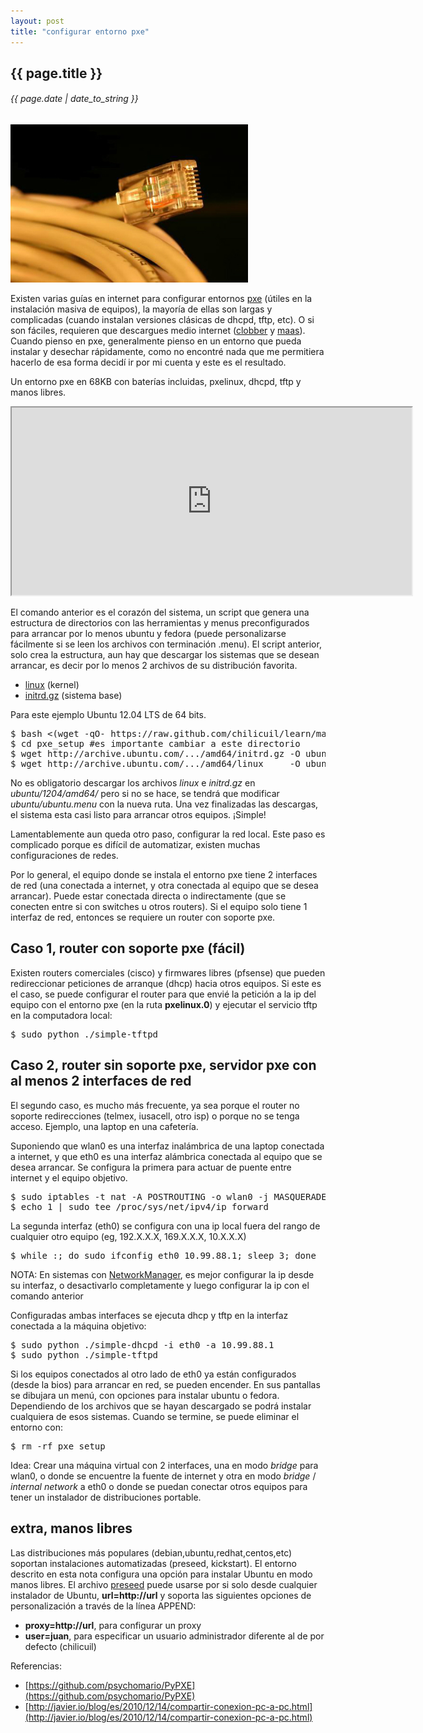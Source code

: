 ```yaml
---
layout: post
title: "configurar entorno pxe"
---
```


## {{ page.title }}

###### {{ page.date | date_to_string }}

**[![](/assets/img/87.jpg)](/assets/img/87.jpg)**

Existen varias guías en internet para configurar entornos [pxe](http://es.wikipedia.org/wiki/Preboot_Execution_Environment) (útiles en la instalación masiva de equipos), la mayoría de ellas son largas y complicadas (cuando instalan versiones clásicas de dhcpd, tftp, etc). O si son fáciles, requieren que descargues medio internet ([clobber](https://fedorahosted.org/cobbler/) y [maas](https://maas.ubuntu.com/)). Cuando pienso en pxe, generalmente pienso en un entorno que pueda instalar y desechar rápidamente, como no encontré nada que me permitiera hacerlo de esa forma decidí ir por mi cuenta y este es el resultado. 

Un entorno pxe en 68KB con baterías incluidas, pxelinux, dhcpd, tftp y manos libres.

<iframe class="showterm" src="http://showterm.io/ccd5bb10d887b3e6bbd87" width="640" height="300">&nbsp;</iframe> 

<!--
   -<pre>
   -$ bash &lt;(wget -qO- https://raw.github.com/chilicuil/learn/master/sh/is/pxe)
   -[+] setting pxe environment in ./pxe_setup ...
   -  - creating ./pxe_setup/menu.c32 ...
   -  - creating ./pxe_setup/pxelinux.0 ...
   -  - creating ./pxe_setup/simple-dhcpd ...
   -  - creating ./pxe_setup/simple-tftpd ...
   -  - creating ./pxe_setup/pxelinux.cfg/default ...
   -  - creating ./pxe_setup/ubuntu/ubuntu.menu ...
   -  - creating ./pxe_setup/pxe/fedora/fedora.menu ...
   -  - creating ./pxe_setup/tools/tools.menu ...
   -</pre>
   -->

El comando anterior es el corazón del sistema, un script que genera una estructura de directorios con las herramientas y menus preconfigurados para arrancar por lo menos ubuntu y fedora (puede personalizarse fácilmente si se leen los archivos con terminación .menu). El script anterior, solo crea la estructura, aun hay que descargar los sistemas que se desean arrancar, es decir por lo menos 2 archivos de su distribución favorita.

- [linux](http://archive.ubuntu.com/ubuntu/dists/precise-updates/main/installer-amd64/current/images/netboot/ubuntu-installer/amd64/linux) (kernel)
- [initrd.gz](http://archive.ubuntu.com/ubuntu/dists/precise-updates/main/installer-amd64/current/images/netboot/ubuntu-installer/amd64/initrd.gz) (sistema base)

Para este ejemplo Ubuntu 12.04 LTS de 64 bits.

<pre class="sh_sh">
$ bash &lt;(wget -qO- https://raw.github.com/chilicuil/learn/master/sh/is/pxe)
$ cd pxe_setup #es importante cambiar a este directorio
$ wget http://archive.ubuntu.com/.../amd64/initrd.gz -O ubuntu/1204/amd64/initrd.gz
$ wget http://archive.ubuntu.com/.../amd64/linux     -O ubuntu/1204/amd64/linux
</pre>

No es obligatorio descargar los archivos *linux* e *initrd.gz* en *ubuntu/1204/amd64/* pero si no se hace, se tendrá que modificar *ubuntu/ubuntu.menu* con la nueva ruta. Una vez finalizadas las descargas, el sistema esta casi listo para arrancar otros equipos. ¡Simple!

Lamentablemente aun queda otro paso, configurar la red local. Este paso es complicado porque es difícil de automatizar, existen muchas configuraciones de redes.

Por lo general, el equipo donde se instala el entorno pxe tiene 2 interfaces de red (una conectada a internet, y otra conectada al equipo que se desea arrancar). Puede estar conectada directa o indirectamente (que se conecten entre si con switches u otros routers). Si el equipo solo tiene 1 interfaz de red, entonces se requiere un router con soporte pxe.

## Caso 1, router con soporte pxe (fácil)

Existen routers comerciales (cisco) y firmwares libres (pfsense) que pueden redireccionar peticiones de arranque (dhcp) hacia otros equipos. Si este es el caso, se puede configurar el router para que envié la petición a la ip del equipo con el entorno pxe (en la ruta **pxelinux.0**) y ejecutar el servicio tftp en la computadora local:

<pre class="sh_sh">
$ sudo python ./simple-tftpd
</pre>

## Caso 2, router sin soporte pxe, servidor pxe con al menos 2 interfaces de red

El segundo caso, es mucho más frecuente, ya sea porque el router no soporte redirecciones (telmex, iusacell, otro isp) o porque no se tenga acceso. Ejemplo, una laptop en una cafetería.

Suponiendo que wlan0 es una interfaz inalámbrica de una laptop conectada a internet, y que eth0 es una interfaz alámbrica conectada al equipo que se desea arrancar. Se configura la primera para actuar de puente entre internet y el equipo objetivo.

<pre class="sh_sh">
$ sudo iptables -t nat -A POSTROUTING -o wlan0 -j MASQUERADE
$ echo 1 | sudo tee /proc/sys/net/ipv4/ip_forward
</pre>

La segunda interfaz (eth0) se configura con una ip local fuera del rango de cualquier otro equipo (eg, 192.X.X.X, 169.X.X.X, 10.X.X.X) 

<pre class="sh_sh">
$ while :; do sudo ifconfig eth0 10.99.88.1; sleep 3; done
</pre>

NOTA: En sistemas con [NetworkManager](https://wiki.gnome.org/Projects/NetworkManager), es mejor configurar la ip desde su interfaz, o desactivarlo completamente y luego configurar la ip con el comando anterior

Configuradas ambas interfaces se ejecuta dhcp y tftp en la interfaz conectada a la máquina objetivo:

<pre class="sh_sh">
$ sudo python ./simple-dhcpd -i eth0 -a 10.99.88.1
$ sudo python ./simple-tftpd
</pre>

Si los equipos conectados al otro lado de eth0 ya están configurados (desde la bios) para arrancar en red, se pueden encender. En sus pantallas se dibujara un menú, con opciones para instalar ubuntu o fedora. Dependiendo de los archivos que se hayan descargado se podrá instalar cualquiera de esos sistemas. Cuando se termine, se puede eliminar el entorno con:

<pre class="sh_sh">
$ rm -rf pxe_setup
</pre>

Idea: Crear una máquina virtual con 2 interfaces, una en modo *bridge* para wlan0, o donde se encuentre la fuente de internet y otra en modo *bridge* / *internal network* a eth0 o donde se puedan conectar otros equipos para tener un instalador de distribuciones portable.

## extra, manos libres

Las distribuciones más populares (debian,ubuntu,redhat,centos,etc) soportan instalaciones automatizadas (preseed, kickstart). El entorno descrito en esta nota configura una opción para instalar Ubuntu en modo manos libres. El archivo [preseed](http://people.ubuntu.com/~chilicuil/conf/preseed/minimal.preseed) puede usarse por si solo desde cualquier instalador de Ubuntu, **url=http://url** y soporta las siguientes opciones de personalización a través de la línea APPEND:

- **proxy=http://url**, para configurar un proxy
- **user=juan**, para especificar un usuario administrador diferente al de por defecto (chilicuil)

Referencias:

- [https://github.com/psychomario/PyPXE](https://github.com/psychomario/PyPXE)
- [http://javier.io/blog/es/2010/12/14/compartir-conexion-pc-a-pc.html](http://javier.io/blog/es/2010/12/14/compartir-conexion-pc-a-pc.html)
